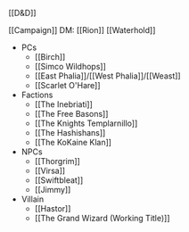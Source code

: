 [[D&D]]

[[Campaign]]
DM: [[Rion]]
[[Waterhold]]

* PCs
	* [[Birch]]
	* [[Simco Wildhops]]
	* [[East Phalia]]/[[West Phalia]]/[[Weast]]
	* [[Scarlet O'Hare]]
* Factions
	* [[The Inebriati]]
	* [[The Free Basons]]
	* [[The Knights Templarnillo]]
	* [[The Hashishans]]
	* [[The KoKaine Klan]]
* NPCs
	* [[Thorgrim]]
	* [[Virsa]]
	* [[Swiftbleat]]
	* [[Jimmy]]
* Villain
	* [[Hastor]]
	* [[The Grand Wizard (Working Title)]]
